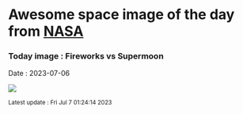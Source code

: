 
# Awesome space image of the day from [NASA](https://api.nasa.gov/)

### Today image : Fireworks vs Supermoon
Date : 2023-07-06

![](https://apod.nasa.gov/apod/image/2307/CocoaBeach_BuckMoon_Seeley-201_1100.jpg)

<small>Latest update : Fri Jul  7 01:24:14 2023</small>
        